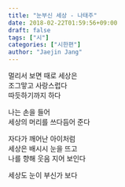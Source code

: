 ```yaml
---
title: "눈부신 세상 - 나태주"
date: 2018-02-22T01:59:56+09:00
draft: false
tags: ["시"]
categories: ["시한편"]
author: "Jaejin Jang"
---
```


멀리서 보면 때로 세상은  
조그맣고 사랑스럽다  
따듯하기까지 하다

나는 손을 들어  
세상의 머리를 쓰다듬어 준다

자다가 깨어난 아이처럼  
세상은 배시시 눈을 뜨고  
나를 향해 웃음 지어 보인다

세상도 눈이 부신가 보다
